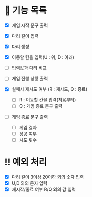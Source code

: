 # 🌉 기능 목록

- [x] 게임 시작 문구 출력
- [x] 다리 길이 입력
- [x] 다리 생성
- [x] 이동할 칸을 입력(U : 위, D : 아래)
- [ ] 입력값과 다리 비교
- [ ] 게임 진행 상황 출력

- [x] 실패시 재시도 여부 (R : 재시도, Q : 종료)

  - [ ] R : 이동할 칸을 입력(처음부터)
  - [ ] Q : 게임 종료 문구 출력

- [ ] 게임 종료 문구 출력
  - [ ] 게임 결과
  - [ ] 성공 여부
  - [ ] 시도 횟수

# ‼️ 예외 처리

- [x] 다리 길이 3이상 20이하 외의 숫자 입력
- [x] U,D 외의 문자 입력
- [x] 재시작/종료 여부 R/Q 외의 값 입력
